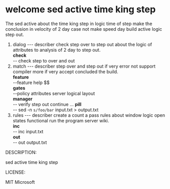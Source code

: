 # welcome sed active time king step

The sed active about the time king step
in logic time of step make the conclusion 
in velocity of 2 day case not make speed
day build active logic step out.


1) dialog --- describer check step over to 
step out about the logic of attributes
to analysis of 2 day to step out.<br>
   **check**<br>
   -- check step to over and out
2) match --- describer step over and step out
if very error not support compiler more
if very accept concluded the build.<br>
   **feature**<br>
   --feature help $$<br>
   **gates**<br> 
   --policy attributes server logical layout<br>
   **manager**<br>
   -- verify step out continue ...
   **pill**<br>
   -- sed -n `s/foo/bar` input.txt > output.txt
3) rules --- describer create a count a pass
rules about window logic open states functional
run the program server wiki.<br>
   **inc**<br>
   -- inc input.txt<br>
   **out**<br>
   -- out output.txt<br>

DESCRIPTION:

sed active time king step

LICENSE:

MIT Microsoft